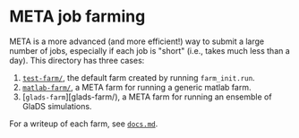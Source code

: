 # META job farming

META is a more advanced (and more efficient!) way to submit a large number of jobs, especially if each job is "short" (i.e., takes much less than a day). This directory has three cases:

 1. [`test-farm/`](test-farm/), the default farm created by running `farm_init.run`.
 2. [`matlab-farm/`](matlab-farm/), a META farm for running a generic matlab farm.
 3. [`glads-farm`][glads-farm/), a META farm for running an ensemble of GlaDS simulations.

For a writeup of each farm, see [`docs.md`](docs.md).
